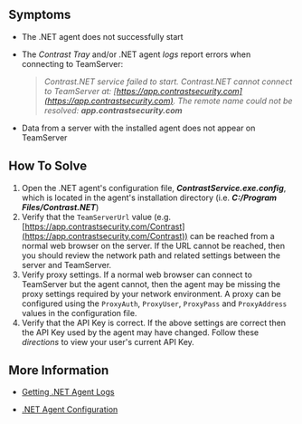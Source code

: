 <!--
title: "The .NET Agent Cannot Connect To TeamServer"
description: "Troubleshooting guide for .NET agent issues"
tags: "troubleshoot TeamServer agent installation .Net"
-->

## Symptoms

* The .NET agent does not successfully start
* The *Contrast Tray* and/or .NET agent *logs* report errors when connecting to TeamServer: 

    >*Contrast.NET service failed to start. Contrast.NET cannot connect to TeamServer at: [https://app.contrastsecurity.com](https://app.contrastsecurity.com). The remote name could not be resolved:* ***app.contrastsecurity.com***

* Data from a server with the installed agent does not appear on TeamServer

## How To Solve

1. Open the .NET agent's configuration file, ***ContrastService.exe.config***, which is located in the agent's installation directory (i.e. ***C:/Program Files/Contrast.NET***)
2. Verify that the ```TeamServerUrl``` value (e.g. [https://app.contrastsecurity.com/Contrast](https://app.contrastsecurity.com/Contrast)) can be reached from a normal web browser on the server. If the URL cannot be reached, then you should review the network path and related settings between the server and TeamServer.
3. Verify proxy settings. If a normal web browser can connect to TeamServer but the agent cannot, then the agent may be missing the proxy settings required by your network environment. A proxy can be configured using the ```ProxyAuth```, ```ProxyUser```, ```ProxyPass``` and ```ProxyAddress``` values in the configuration file.
4. Verify that the API Key is correct. If the above settings are correct then the API Key used by the agent may have changed. Follow these *directions* to view your user's current API Key.


## More Information

* [Getting .NET Agent Logs](troubleshooting-net.html#logs)

* [.NET Agent Configuration](installation-netconfig.html#config)


